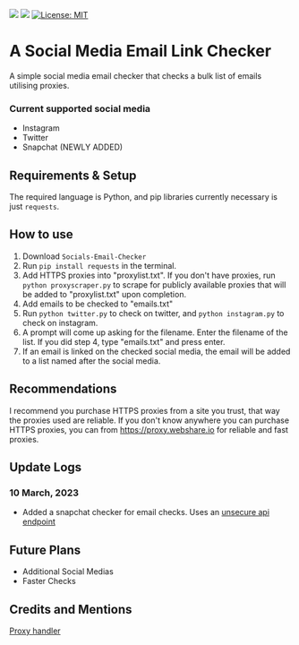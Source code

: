 ![](https://img.shields.io/github/issues/cyclothymia/Socials-Email-Checker)
![](https://img.shields.io/github/stars/cyclothymia/Socials-Email-Checker)
[![License: MIT](https://img.shields.io/badge/License-MIT-yellow.svg)](https://opensource.org/licenses/MIT)

# A Social Media Email Link Checker
A simple social media email checker that checks a bulk list of emails utilising proxies.

### Current supported social media
- Instagram
- Twitter
- Snapchat (NEWLY ADDED)

## Requirements & Setup
The required language is Python, and pip libraries currently necessary is just `requests`.

## How to use
1. Download `Socials-Email-Checker`
2. Run `pip install requests` in the terminal.
3. Add HTTPS proxies into "proxylist.txt". If you don't have proxies, run `python proxyscraper.py` to scrape for publicly available proxies that will be added to "proxylist.txt" upon completion.
4. Add emails to be checked to "emails.txt"
5. Run `python twitter.py` to check on twitter, and `python instagram.py` to check on instagram.
6. A prompt will come up asking for the filename. Enter the filename of the list. If you did step 4, type "emails.txt" and press enter.
7. If an email is linked on the checked social media, the email will be added to a list named after the social media.

## Recommendations
I recommend you purchase HTTPS proxies from a site you trust, that way the proxies used are reliable.
If you don't know anywhere you can purchase HTTPS proxies, you can from https://proxy.webshare.io for reliable and fast proxies.

## Update Logs
### 10 March, 2023
- Added a snapchat checker for email checks. Uses an [unsecure api endpoint](https://github.com/JReverse/Snapchat-Email-Checker)

## Future Plans
- Additional Social Medias
- Faster Checks

## Credits and Mentions
[Proxy handler](https://github.com/landoncrabtree/social-checker/blob/master/proxy.py)
